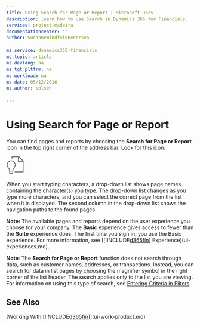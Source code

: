 ```yaml
---
title: Using Search for Page or Report | Microsoft Docs
description: learn how to use Search in Dynamics 365 for Financials.
services: project-madeira
documentationcenter: ''
author: SusanneWindfeldPedersen

ms.service: dynamics365-financials
ms.topic: article
ms.devlang: na
ms.tgt_pltfrm: na
ms.workload: na
ms.date: 05/12/2016
ms.author: solsen

---
```

# Using Search for Page or Report
You can find pages and reports by choosing the **Search for Page or Report** icon in the top right corner of the address bar. Look for this icon:

![Search for Page or Report](media/ui-search/searchpageorreport.png "Search for Page or Report")

When you start typing characters, a drop-down list shows page names containing the character(s) you type. The drop-down list changes as you type more characters, and you can select the correct page from the list when it is displayed. The second column in the drop-down list shows the navigation paths to the found pages.

**Note:** The available pages and reports depend on the user experience you choose for your company. The **Basic** experience gives access to fewer than the **Suite** experience does. The first time you sign in, you use the Basic experience. For more information, see [[!INCLUDE[d365fin](includes/d365fin_long_md.md)] Experience](ui-experiences.md).

**Note**: The **Search for Page or Report** function does not search through data, such as customer names, addresses, or transactions. Instead, you can search for data in list pages by choosing the magnifier symbol in the right corner of the list header. The search applies only to the list you are viewing. For information on using this type of search, see [Entering Criteria in Filters](ui-enter-criteria-filters.md).

## See Also
[Working With [!INCLUDE[d365fin](includes/d365fin_md.md)]](ui-work-product.md)

